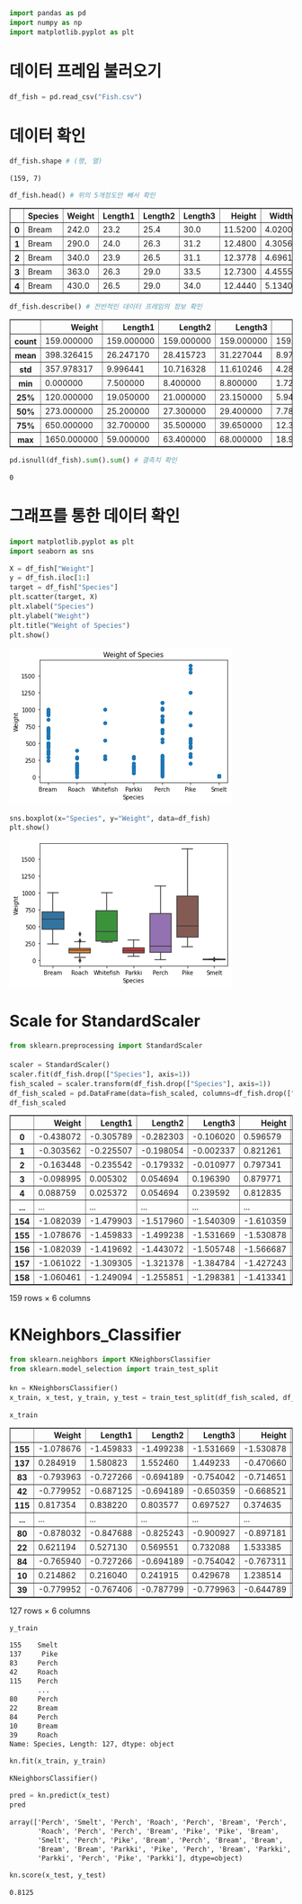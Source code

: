 ```python
import pandas as pd
import numpy as np
import matplotlib.pyplot as plt
```

# 데이터 프레임 불러오기


```python
df_fish = pd.read_csv("Fish.csv")
```

# 데이터 확인


```python
df_fish.shape # (행, 열)
```




    (159, 7)




```python
df_fish.head() # 위의 5개정도만 빼서 확인
```




<div>
<style scoped>
    .dataframe tbody tr th:only-of-type {
        vertical-align: middle;
    }

    .dataframe tbody tr th {
        vertical-align: top;
    }

    .dataframe thead th {
        text-align: right;
    }
</style>
<table border="1" class="dataframe">
  <thead>
    <tr style="text-align: right;">
      <th></th>
      <th>Species</th>
      <th>Weight</th>
      <th>Length1</th>
      <th>Length2</th>
      <th>Length3</th>
      <th>Height</th>
      <th>Width</th>
    </tr>
  </thead>
  <tbody>
    <tr>
      <th>0</th>
      <td>Bream</td>
      <td>242.0</td>
      <td>23.2</td>
      <td>25.4</td>
      <td>30.0</td>
      <td>11.5200</td>
      <td>4.0200</td>
    </tr>
    <tr>
      <th>1</th>
      <td>Bream</td>
      <td>290.0</td>
      <td>24.0</td>
      <td>26.3</td>
      <td>31.2</td>
      <td>12.4800</td>
      <td>4.3056</td>
    </tr>
    <tr>
      <th>2</th>
      <td>Bream</td>
      <td>340.0</td>
      <td>23.9</td>
      <td>26.5</td>
      <td>31.1</td>
      <td>12.3778</td>
      <td>4.6961</td>
    </tr>
    <tr>
      <th>3</th>
      <td>Bream</td>
      <td>363.0</td>
      <td>26.3</td>
      <td>29.0</td>
      <td>33.5</td>
      <td>12.7300</td>
      <td>4.4555</td>
    </tr>
    <tr>
      <th>4</th>
      <td>Bream</td>
      <td>430.0</td>
      <td>26.5</td>
      <td>29.0</td>
      <td>34.0</td>
      <td>12.4440</td>
      <td>5.1340</td>
    </tr>
  </tbody>
</table>
</div>




```python
df_fish.describe() # 전반적인 데이터 프레임의 정보 확인
```




<div>
<style scoped>
    .dataframe tbody tr th:only-of-type {
        vertical-align: middle;
    }

    .dataframe tbody tr th {
        vertical-align: top;
    }

    .dataframe thead th {
        text-align: right;
    }
</style>
<table border="1" class="dataframe">
  <thead>
    <tr style="text-align: right;">
      <th></th>
      <th>Weight</th>
      <th>Length1</th>
      <th>Length2</th>
      <th>Length3</th>
      <th>Height</th>
      <th>Width</th>
    </tr>
  </thead>
  <tbody>
    <tr>
      <th>count</th>
      <td>159.000000</td>
      <td>159.000000</td>
      <td>159.000000</td>
      <td>159.000000</td>
      <td>159.000000</td>
      <td>159.000000</td>
    </tr>
    <tr>
      <th>mean</th>
      <td>398.326415</td>
      <td>26.247170</td>
      <td>28.415723</td>
      <td>31.227044</td>
      <td>8.970994</td>
      <td>4.417486</td>
    </tr>
    <tr>
      <th>std</th>
      <td>357.978317</td>
      <td>9.996441</td>
      <td>10.716328</td>
      <td>11.610246</td>
      <td>4.286208</td>
      <td>1.685804</td>
    </tr>
    <tr>
      <th>min</th>
      <td>0.000000</td>
      <td>7.500000</td>
      <td>8.400000</td>
      <td>8.800000</td>
      <td>1.728400</td>
      <td>1.047600</td>
    </tr>
    <tr>
      <th>25%</th>
      <td>120.000000</td>
      <td>19.050000</td>
      <td>21.000000</td>
      <td>23.150000</td>
      <td>5.944800</td>
      <td>3.385650</td>
    </tr>
    <tr>
      <th>50%</th>
      <td>273.000000</td>
      <td>25.200000</td>
      <td>27.300000</td>
      <td>29.400000</td>
      <td>7.786000</td>
      <td>4.248500</td>
    </tr>
    <tr>
      <th>75%</th>
      <td>650.000000</td>
      <td>32.700000</td>
      <td>35.500000</td>
      <td>39.650000</td>
      <td>12.365900</td>
      <td>5.584500</td>
    </tr>
    <tr>
      <th>max</th>
      <td>1650.000000</td>
      <td>59.000000</td>
      <td>63.400000</td>
      <td>68.000000</td>
      <td>18.957000</td>
      <td>8.142000</td>
    </tr>
  </tbody>
</table>
</div>




```python
pd.isnull(df_fish).sum().sum() # 결측치 확인
```




    0



# 그래프를 통한 데이터 확인


```python
import matplotlib.pyplot as plt
import seaborn as sns
```


```python
X = df_fish["Weight"]
y = df_fish.iloc[1:]
target = df_fish["Species"]
plt.scatter(target, X)
plt.xlabel("Species")
plt.ylabel("Weight")
plt.title("Weight of Species")
plt.show()
```


    
![png](output_10_0.png)
    



```python
sns.boxplot(x="Species", y="Weight", data=df_fish)
plt.show()
```


    
![png](output_11_0.png)
    


# Scale for StandardScaler


```python
from sklearn.preprocessing import StandardScaler

scaler = StandardScaler()
scaler.fit(df_fish.drop(["Species"], axis=1))
fish_scaled = scaler.transform(df_fish.drop(["Species"], axis=1))
df_fish_scaled = pd.DataFrame(data=fish_scaled, columns=df_fish.drop(["Species"], axis=1).columns)
df_fish_scaled
```




<div>
<style scoped>
    .dataframe tbody tr th:only-of-type {
        vertical-align: middle;
    }

    .dataframe tbody tr th {
        vertical-align: top;
    }

    .dataframe thead th {
        text-align: right;
    }
</style>
<table border="1" class="dataframe">
  <thead>
    <tr style="text-align: right;">
      <th></th>
      <th>Weight</th>
      <th>Length1</th>
      <th>Length2</th>
      <th>Length3</th>
      <th>Height</th>
      <th>Width</th>
    </tr>
  </thead>
  <tbody>
    <tr>
      <th>0</th>
      <td>-0.438072</td>
      <td>-0.305789</td>
      <td>-0.282303</td>
      <td>-0.106020</td>
      <td>0.596579</td>
      <td>-0.236529</td>
    </tr>
    <tr>
      <th>1</th>
      <td>-0.303562</td>
      <td>-0.225507</td>
      <td>-0.198054</td>
      <td>-0.002337</td>
      <td>0.821261</td>
      <td>-0.066579</td>
    </tr>
    <tr>
      <th>2</th>
      <td>-0.163448</td>
      <td>-0.235542</td>
      <td>-0.179332</td>
      <td>-0.010977</td>
      <td>0.797341</td>
      <td>0.165793</td>
    </tr>
    <tr>
      <th>3</th>
      <td>-0.098995</td>
      <td>0.005302</td>
      <td>0.054694</td>
      <td>0.196390</td>
      <td>0.879771</td>
      <td>0.022621</td>
    </tr>
    <tr>
      <th>4</th>
      <td>0.088759</td>
      <td>0.025372</td>
      <td>0.054694</td>
      <td>0.239592</td>
      <td>0.812835</td>
      <td>0.426371</td>
    </tr>
    <tr>
      <th>...</th>
      <td>...</td>
      <td>...</td>
      <td>...</td>
      <td>...</td>
      <td>...</td>
      <td>...</td>
    </tr>
    <tr>
      <th>154</th>
      <td>-1.082039</td>
      <td>-1.479903</td>
      <td>-1.517960</td>
      <td>-1.540309</td>
      <td>-1.610359</td>
      <td>-1.799403</td>
    </tr>
    <tr>
      <th>155</th>
      <td>-1.078676</td>
      <td>-1.459833</td>
      <td>-1.499238</td>
      <td>-1.531669</td>
      <td>-1.530878</td>
      <td>-1.873547</td>
    </tr>
    <tr>
      <th>156</th>
      <td>-1.082039</td>
      <td>-1.419692</td>
      <td>-1.443072</td>
      <td>-1.505748</td>
      <td>-1.566687</td>
      <td>-1.881402</td>
    </tr>
    <tr>
      <th>157</th>
      <td>-1.061022</td>
      <td>-1.309305</td>
      <td>-1.321378</td>
      <td>-1.384784</td>
      <td>-1.427243</td>
      <td>-1.398568</td>
    </tr>
    <tr>
      <th>158</th>
      <td>-1.060461</td>
      <td>-1.249094</td>
      <td>-1.255851</td>
      <td>-1.298381</td>
      <td>-1.413341</td>
      <td>-1.510440</td>
    </tr>
  </tbody>
</table>
<p>159 rows × 6 columns</p>
</div>



# KNeighbors_Classifier


```python
from sklearn.neighbors import KNeighborsClassifier
from sklearn.model_selection import train_test_split

kn = KNeighborsClassifier()
x_train, x_test, y_train, y_test = train_test_split(df_fish_scaled, df_fish["Species"], test_size=0.2)
```


```python
x_train
```




<div>
<style scoped>
    .dataframe tbody tr th:only-of-type {
        vertical-align: middle;
    }

    .dataframe tbody tr th {
        vertical-align: top;
    }

    .dataframe thead th {
        text-align: right;
    }
</style>
<table border="1" class="dataframe">
  <thead>
    <tr style="text-align: right;">
      <th></th>
      <th>Weight</th>
      <th>Length1</th>
      <th>Length2</th>
      <th>Length3</th>
      <th>Height</th>
      <th>Width</th>
    </tr>
  </thead>
  <tbody>
    <tr>
      <th>155</th>
      <td>-1.078676</td>
      <td>-1.459833</td>
      <td>-1.499238</td>
      <td>-1.531669</td>
      <td>-1.530878</td>
      <td>-1.873547</td>
    </tr>
    <tr>
      <th>137</th>
      <td>0.284919</td>
      <td>1.580823</td>
      <td>1.552460</td>
      <td>1.449233</td>
      <td>-0.470660</td>
      <td>0.284746</td>
    </tr>
    <tr>
      <th>83</th>
      <td>-0.793963</td>
      <td>-0.727266</td>
      <td>-0.694189</td>
      <td>-0.754042</td>
      <td>-0.714651</td>
      <td>-0.660511</td>
    </tr>
    <tr>
      <th>42</th>
      <td>-0.779952</td>
      <td>-0.687125</td>
      <td>-0.694189</td>
      <td>-0.650359</td>
      <td>-0.668521</td>
      <td>-0.668366</td>
    </tr>
    <tr>
      <th>115</th>
      <td>0.817354</td>
      <td>0.838220</td>
      <td>0.803577</td>
      <td>0.697527</td>
      <td>0.374635</td>
      <td>1.159846</td>
    </tr>
    <tr>
      <th>...</th>
      <td>...</td>
      <td>...</td>
      <td>...</td>
      <td>...</td>
      <td>...</td>
      <td>...</td>
    </tr>
    <tr>
      <th>80</th>
      <td>-0.878032</td>
      <td>-0.847688</td>
      <td>-0.825243</td>
      <td>-0.900927</td>
      <td>-0.897181</td>
      <td>-0.821595</td>
    </tr>
    <tr>
      <th>22</th>
      <td>0.621194</td>
      <td>0.527130</td>
      <td>0.569551</td>
      <td>0.732088</td>
      <td>1.533385</td>
      <td>0.513310</td>
    </tr>
    <tr>
      <th>84</th>
      <td>-0.765940</td>
      <td>-0.727266</td>
      <td>-0.694189</td>
      <td>-0.754042</td>
      <td>-0.767311</td>
      <td>-0.446289</td>
    </tr>
    <tr>
      <th>10</th>
      <td>0.214862</td>
      <td>0.216040</td>
      <td>0.241915</td>
      <td>0.429678</td>
      <td>1.238514</td>
      <td>0.408638</td>
    </tr>
    <tr>
      <th>39</th>
      <td>-0.779952</td>
      <td>-0.767406</td>
      <td>-0.787799</td>
      <td>-0.779963</td>
      <td>-0.644789</td>
      <td>-0.501808</td>
    </tr>
  </tbody>
</table>
<p>127 rows × 6 columns</p>
</div>




```python
y_train
```




    155    Smelt
    137     Pike
    83     Perch
    42     Roach
    115    Perch
           ...  
    80     Perch
    22     Bream
    84     Perch
    10     Bream
    39     Roach
    Name: Species, Length: 127, dtype: object




```python
kn.fit(x_train, y_train)
```




    KNeighborsClassifier()




```python
pred = kn.predict(x_test)
pred
```




    array(['Perch', 'Smelt', 'Perch', 'Roach', 'Perch', 'Bream', 'Perch',
           'Roach', 'Perch', 'Perch', 'Bream', 'Pike', 'Pike', 'Bream',
           'Smelt', 'Perch', 'Pike', 'Bream', 'Perch', 'Bream', 'Bream',
           'Bream', 'Bream', 'Parkki', 'Pike', 'Perch', 'Bream', 'Parkki',
           'Parkki', 'Perch', 'Pike', 'Parkki'], dtype=object)




```python
kn.score(x_test, y_test)
```




    0.8125


